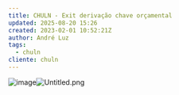 ```yaml
---
title: CHULN - Exit derivação chave orçamental
updated: 2025-08-20 15:26
created: 2023-02-01 10:52:21Z
author: André Luz
tags:
  - chuln
cliente: chuln
---
```


![image](Untitled.png)![Untitled.png](Untitled-1.png)